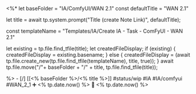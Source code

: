 <%*
let baseFolder = "IA/ComfyUI/WAN 2.1"
const defaultTitle = "WAN 2.1"

let title = await tp.system.prompt("Title (create Note Link)", defaultTitle);

const templateName = "Templates/IA/Create IA - Task - ComFyUI - WAN 2.1"

let existing = tp.file.find_tfile(title);
let createdFileDisplay;
if (existing) {
  createdFileDisplay = existing.basename;
} else {
  createdFileDisplay = (await tp.file.create_new(tp.file.find_tfile(templateName), title, true));
}
await tp.file.move("/"+ baseFolder + "/" + title, tp.file.find_tfile(title));

%>   - [/] [[<% baseFolder %>/<% title %>]]  #status/wip #IA #IA/comfyui   #WAN_2_1 ➕ <% tp.date.now() %> 🛫 <% tp.date.now() %>